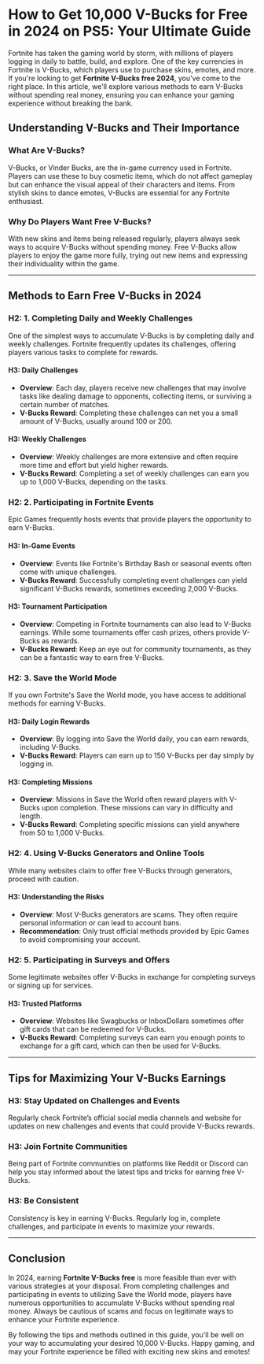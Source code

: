 # How to Get 10,000 V-Bucks for Free in 2024 on PS5: Your Ultimate Guide

Fortnite has taken the gaming world by storm, with millions of players logging in daily to battle, build, and explore. One of the key currencies in Fortnite is V-Bucks, which players use to purchase skins, emotes, and more. If you're looking to get **Fortnite V-Bucks free 2024**, you've come to the right place. In this article, we'll explore various methods to earn V-Bucks without spending real money, ensuring you can enhance your gaming experience without breaking the bank.

## Understanding V-Bucks and Their Importance

### What Are V-Bucks?

V-Bucks, or Vinder Bucks, are the in-game currency used in Fortnite. Players can use these to buy cosmetic items, which do not affect gameplay but can enhance the visual appeal of their characters and items. From stylish skins to dance emotes, V-Bucks are essential for any Fortnite enthusiast.

### Why Do Players Want Free V-Bucks?

With new skins and items being released regularly, players always seek ways to acquire V-Bucks without spending money. Free V-Bucks allow players to enjoy the game more fully, trying out new items and expressing their individuality within the game.

---

## Methods to Earn Free V-Bucks in 2024

### H2: 1. Completing Daily and Weekly Challenges

One of the simplest ways to accumulate V-Bucks is by completing daily and weekly challenges. Fortnite frequently updates its challenges, offering players various tasks to complete for rewards.

#### H3: Daily Challenges

- **Overview**: Each day, players receive new challenges that may involve tasks like dealing damage to opponents, collecting items, or surviving a certain number of matches.
- **V-Bucks Reward**: Completing these challenges can net you a small amount of V-Bucks, usually around 100 or 200.

#### H3: Weekly Challenges

- **Overview**: Weekly challenges are more extensive and often require more time and effort but yield higher rewards.
- **V-Bucks Reward**: Completing a set of weekly challenges can earn you up to 1,000 V-Bucks, depending on the tasks.

### H2: 2. Participating in Fortnite Events

Epic Games frequently hosts events that provide players the opportunity to earn V-Bucks.

#### H3: In-Game Events

- **Overview**: Events like Fortnite's Birthday Bash or seasonal events often come with unique challenges.
- **V-Bucks Reward**: Successfully completing event challenges can yield significant V-Bucks rewards, sometimes exceeding 2,000 V-Bucks.

#### H3: Tournament Participation

- **Overview**: Competing in Fortnite tournaments can also lead to V-Bucks earnings. While some tournaments offer cash prizes, others provide V-Bucks as rewards.
- **V-Bucks Reward**: Keep an eye out for community tournaments, as they can be a fantastic way to earn free V-Bucks.

### H2: 3. Save the World Mode

If you own Fortnite's Save the World mode, you have access to additional methods for earning V-Bucks.

#### H3: Daily Login Rewards

- **Overview**: By logging into Save the World daily, you can earn rewards, including V-Bucks.
- **V-Bucks Reward**: Players can earn up to 150 V-Bucks per day simply by logging in.

#### H3: Completing Missions

- **Overview**: Missions in Save the World often reward players with V-Bucks upon completion. These missions can vary in difficulty and length.
- **V-Bucks Reward**: Completing specific missions can yield anywhere from 50 to 1,000 V-Bucks.

### H2: 4. Using V-Bucks Generators and Online Tools

While many websites claim to offer free V-Bucks through generators, proceed with caution.

#### H3: Understanding the Risks

- **Overview**: Most V-Bucks generators are scams. They often require personal information or can lead to account bans.
- **Recommendation**: Only trust official methods provided by Epic Games to avoid compromising your account.

### H2: 5. Participating in Surveys and Offers

Some legitimate websites offer V-Bucks in exchange for completing surveys or signing up for services.

#### H3: Trusted Platforms

- **Overview**: Websites like Swagbucks or InboxDollars sometimes offer gift cards that can be redeemed for V-Bucks.
- **V-Bucks Reward**: Completing surveys can earn you enough points to exchange for a gift card, which can then be used for V-Bucks.

---

## Tips for Maximizing Your V-Bucks Earnings

### H3: Stay Updated on Challenges and Events

Regularly check Fortnite’s official social media channels and website for updates on new challenges and events that could provide V-Bucks rewards.

### H3: Join Fortnite Communities

Being part of Fortnite communities on platforms like Reddit or Discord can help you stay informed about the latest tips and tricks for earning free V-Bucks.

### H3: Be Consistent

Consistency is key in earning V-Bucks. Regularly log in, complete challenges, and participate in events to maximize your rewards.

---

## Conclusion

In 2024, earning **Fortnite V-Bucks free** is more feasible than ever with various strategies at your disposal. From completing challenges and participating in events to utilizing Save the World mode, players have numerous opportunities to accumulate V-Bucks without spending real money. Always be cautious of scams and focus on legitimate ways to enhance your Fortnite experience.

By following the tips and methods outlined in this guide, you'll be well on your way to accumulating your desired 10,000 V-Bucks. Happy gaming, and may your Fortnite experience be filled with exciting new skins and emotes!
